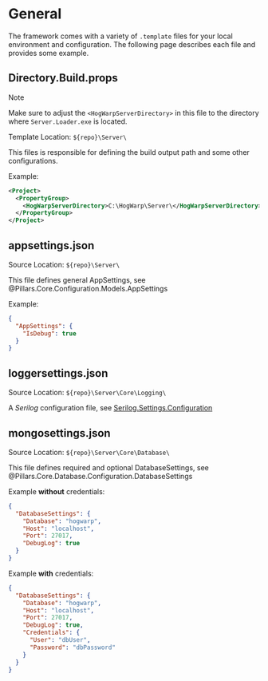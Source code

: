 <div class="article">

# General

The framework comes with a variety of `.template` files for your local environment and configuration.
The following page describes each file and provides some example.

## Directory.Build.props

> [!NOTE]
> Make sure to adjust the `<HogWarpServerDirectory>` in this file to the directory where `Server.Loader.exe` is located.

Template Location: `${repo}\Server\`

This files is responsible for defining the build output path and some other configurations.

Example:

```xml
<Project>
  <PropertyGroup>
    <HogWarpServerDirectory>C:\HogWarp\Server\</HogWarpServerDirectory>
  </PropertyGroup>
</Project>
```

## appsettings.json

Source Location: `${repo}\Server\`

This file defines general AppSettings, see @Pillars.Core.Configuration.Models.AppSettings

Example:

```json
{
  "AppSettings": {
    "IsDebug": true
  }
}
```

## loggersettings.json

Source Location: `${repo}\Server\Core\Logging\`

A _Serilog_ configuration file, see [Serilog.Settings.Configuration](https://github.com/serilog/serilog-settings-configuration)


## mongosettings.json

Source Location: `${repo}\Server\Core\Database\`

This file defines required and optional DatabaseSettings, see @Pillars.Core.Database.Configuration.DatabaseSettings

Example **without** credentials:

```json
{
  "DatabaseSettings": {
    "Database": "hogwarp",
    "Host": "localhost",
    "Port": 27017,
    "DebugLog": true
  }
}
```

Example **with** credentials:

```json
{
  "DatabaseSettings": {
    "Database": "hogwarp",
    "Host": "localhost",
    "Port": 27017,
    "DebugLog": true,
    "Credentials": {
      "User": "dbUser",
      "Password": "dbPassword"
    }
  }
}
```

</div>